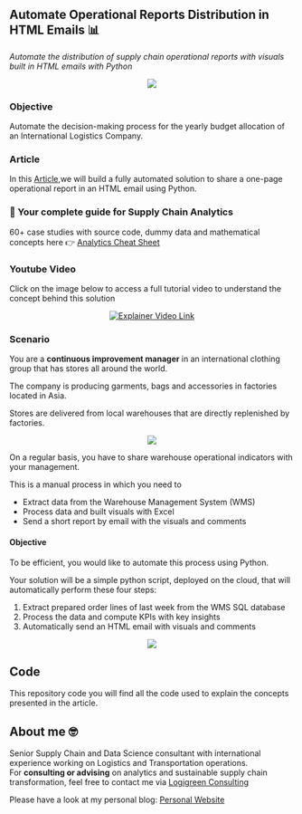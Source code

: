 ## Automate Operational Reports Distribution in HTML Emails 📊
*Automate the distribution of supply chain operational reports with visuals built in HTML emails with Python*

<p align="center">
  <img align="center" src="https://miro.medium.com/max/786/1*yXP2g6iy3dEcMzAW40tYXA.png">
</p>

### Objective
Automate the decision-making process for the yearly budget allocation of an International Logistics Company.

### Article
In this [Article](https://towardsdatascience.com/automate-operational-reports-distribution-in-html-emails-using-python-c65c66fc99a6),we will build a fully automated solution to share a one-page operational 
report in an HTML email using Python.

### 📘 Your complete guide for Supply Chain Analytics
60+ case studies with source code, dummy data and mathematical concepts here 👉 [Analytics Cheat Sheet](https://bit.ly/supply-chain-cheat)

### Youtube Video
Click on the image below to access a full tutorial video to understand the concept behind this solution
<div align="center">
  <a href="https://www.youtube.com/watch?v=mo3IjpSQBdc"><img src="https://www.samirsaci.com/content/images/2023/10/image.png" alt="Explainer Video Link"></a>
</div>


### Scenario
You are a **continuous improvement manager** in an international clothing group that has stores all around the world.

The company is producing garments, bags and accessories in factories located in Asia.

Stores are delivered from local warehouses that are directly replenished by factories.

<p align="center">
  <img align="center" src="https://miro.medium.com/max/786/0*is83sxgN8c9frFe1.png">
</p>

On a regular basis, you have to share warehouse operational indicators with your management.

This is a manual process in which you need to

- Extract data from the Warehouse Management System (WMS)
- Process data and built visuals with Excel
- Send a short report by email with the visuals and comments

#### Objective
To be efficient, you would like to automate this process using Python.

Your solution will be a simple python script, deployed on the cloud, that will automatically perform these four steps:

1. Extract prepared order lines of last week from the WMS SQL database
2. Process the data and compute KPIs with key insights
3. Automatically send an HTML email with visuals and comments

<p align="center">
  <img align="center" src="https://miro.medium.com/max/828/1*3MXAwPZrurHfLRrCM1wOKA.png">
</p>

## Code
This repository code you will find all the code used to explain the concepts presented in the article.

## About me 🤓
Senior Supply Chain and Data Science consultant with international experience working on Logistics and Transportation operations. \
For **consulting or advising** on analytics and sustainable supply chain transformation, feel free to contact me via [Logigreen Consulting](https://www.logi-green.com/)

Please have a look at my personal blog: [Personal Website](https://samirsaci.com)
